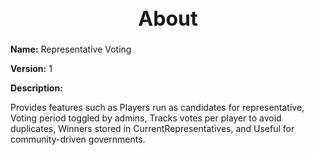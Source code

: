 <h1 style="text-align:center; font-size:2rem; font-weight:bold;">About</h1>

**Name:**
Representative Voting

**Version:**
1

**Description:**

Provides features such as Players run as candidates for representative, Voting period toggled by admins, Tracks votes per player to avoid duplicates, Winners stored in CurrentRepresentatives, and Useful for community-driven governments.
